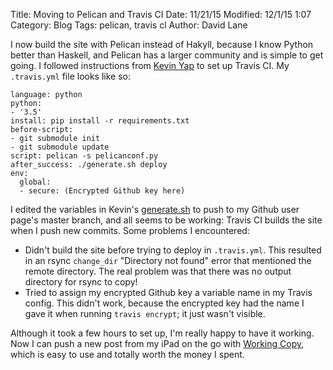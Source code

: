 Title: Moving to Pelican and Travis CI
Date: 11/21/15
Modified: 12/1/15 1:07
Category: Blog
Tags: pelican, travis cl
Author: David Lane

I now build the site with Pelican instead of Hakyll, because I know Python better than Haskell, and Pelican has a larger community and is simple to get going.
I followed instructions from [Kevin Yap](http://kevinyap.ca/2014/06/deploying-pelican-sites-using-travis-ci) to set up Travis CI. My `.travis.yml` file looks like so:
```
language: python
python:
- '3.5'
install: pip install -r requirements.txt
before-script:
- git submodule init
- git submodule update
script: pelican -s pelicanconf.py
after_success: ./generate.sh deploy
env:
  global:
  - secure: (Encrypted Github key here)
```

I edited the variables in Kevin's [generate.sh](https://github.com/iKevinY/iKevinY.github.io/blob/src/generate.sh) to push to my Github user page's master branch, and all seems to be working: Travis CI builds the site when I push new commits.
Some problems I encountered:

- Didn't build the site before trying to deploy in `.travis.yml`. This resulted in an rsync `change_dir` "Directory not found" error that mentioned the remote directory. The real problem was that there was no output directory for rsync to copy!
- Tried to assign my encrypted Github key a variable name in my Travis config. This didn't work, because the encrypted key had the name I gave it when running `travis encrypt`; it just wasn't visible.

Although it took a few hours to set up, I'm really happy to have it working. Now I can push a new post from my iPad on the go with [Working Copy](http://workingcopyapp.com), which is easy to use and totally worth the money I spent.
